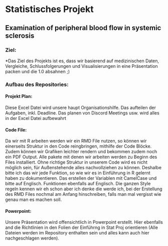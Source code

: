 # Statistisches Projekt

## Examination of peripheral blood flow in systemic sclerosis

### Ziel:
*Das Ziel des Projekts ist es, dass wir basierend auf medizinischen Daten, Vergleiche, Schlussfolgerungen und Visualisierungen 
in eine Präsentation packen und die 1.0 absahnen ;)

### Aufbau des Repositories:

#### Projekt Plan: 
Diese Excel Datei wird unsere haupt Organisationshilfe. 
Das aufteilen der Aufgaben, inkl. Deadline. Das planen von Discord Meetings usw. wird alles in der Excel Datei aufbewahrt

#### Code File: 
Da wir mit R arbeiten werden wir ein RMD File nutzen, so können wir einerseits Struktur in den Code reingbringen, mithilfe der Code Blöcke.
Zudem können wir Grafiken leichter rendern und bekommen zudem noch ein PDF Output. Alle pakete mit denen wir arbeiten werden zu Beginn des Files installiert. 
Ohne richtige Struktur in unserem Code wird es nicht möglich sein, für Außenstehende alles nachvollziehen zu können. Deshalbe bitte ich das wir jede Funktion, 
so wie wir es in Einführung in R gelernt haben zu dokumentieren. 
Das erstellen der Variablen mit CamelCase und bitte auf Englisch. Funktionen ebenfalls auf Englisch. Die ganzen Style regeln kennen wir eh schon aber ich denke die werde ich,
bei der Erstellung des RMD Files nochmal am Anfang hinschreiben, falls man mal vergisst wie genau man es machen soll.

#### Powerpoint:
Unsere Präsentation wird offensichtlich in Powerpoint erstellt. Hier ebenfalls and die Richtlinien in den Folien der Einführng in Stat Proj orientieren (Alle Dateien werden im Repository enthalten sein und alles kann auch hier nachgeschlagen werden). 




 






